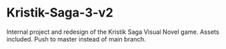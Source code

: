 # Kristik-Saga-3-v2

Internal project and redesign of the Kristik Saga Visual Novel game.
Assets included. Push to master instead of main branch. 
